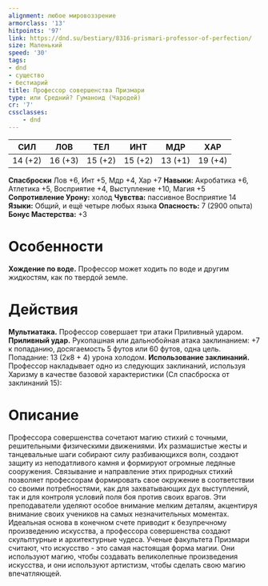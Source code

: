 ```yaml
---
alignment: любое мировоззрение
armorclass: '13'
hitpoints: '97'
link: https://dnd.su/bestiary/8316-prismari-professor-of-perfection/
size: Маленький
speed: '30'
tags:
- dnd
- существо
- бестиарий
title: Профессор совершенства Призмари
type: или Средний? Гуманоид (Чародей)
cr: '7'
cssclasses:
    - dnd
---
```



| СИЛ | ЛОВ | ТЕЛ | ИНТ | МДР | ХАР |
|---|---|---|---|---|---|
| 14 (+2) | 16 (+3) | 15 (+2) | 15 (+2) | 13 (+1) | 19 (+4) |
**Спасброски** Лов +6, Инт +5, Мдр +4, Хар +7
**Навыки:** Акробатика +6, Атлетика +5, Восприятие +4, Выступление +10, Магия +5
**Сопротивление Урону:** холод
**Чувства:** пассивное Восприятие 14
**Языки:** Общий, и ещё четыре любых языка
**Опасность:** 7 (2900 опыта)
**Бонус Мастерства:** +3


# Особенности
**Хождение по воде.** Профессор может ходить по воде и другим жидкостям, как по твердой земле.


# Действия
**Мультиатака.** Профессор совершает три атаки Приливный ударом.
**Приливный удар.** Рукопашная или дальнобойная атака заклинанием: +7 к попаданию, досягаемость 5 футов или 60 футов, одна цель. Попадание: 13 (2к8 + 4) урона холодом.
**Использование заклинаний.** Профессор накладывает одно из следующих заклинаний, используя Харизму в качестве базовой характеристики (Сл спасброска от заклинаний 15):


# Описание
Профессора совершенства сочетают магию стихий с точными, решительными физическими движениями. Их размашистые жесты и танцевальные шаги собирают силу разбивающихся волн, создают защиту из неподатливого камня и формируют огромные ледяные сооружения. Связывание и направление этих природных стихий позволяет профессорам формировать свое окружение в соответствии со своими потребностями, как для захватывающих дух выступлений, так и для контроля условий поля боя против своих врагов. Эти преподаватели уделяют особое внимание мелким деталям, акцентируя внимание своих учеников на самых незначительных моментах. Идеальная основа в конечном счете приводит к безупречному произведению искусства, а профессора совершенства создают скульптурные и архитектурные чудеса. Ученые факультета Призмари считают, что искусство - это самая настоящая форма магии. Они используют магию, чтобы создавать великолепные произведения искусства, и они используют артистизм, чтобы сделать свою магию впечатляющей.